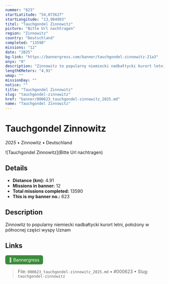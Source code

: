 ```yaml
---
nummer: "623"
startLatitude: "54,073627"
startLongitude: "13,904993"
titel: "Tauchgondel Zinnowitz"
picture: "Bitte Url nachtragen"
region: "Zinnowitz"
country: "Deutschland"
completed: "13590"
missions: "12"
date: "2025"
bg-link: "https://bannergress.com/banner/tauchgondel-zinnowitz-21a3"
onyx: "0"
description: "Zinnowitz to popularny niemiecki nadbałtycki kurort letni, położony w północnej części wyspy Uznam"
lengthKMeters: "4,91"
umap: ""
missionDay: ""
notice: ""
title: "Tauchgondel Zinnowitz"
slug: "tauchgondel-zinnowitz"
href: "banner/000623_tauchgondel-zinnowitz_2025.md"
name: "Tauchgondel Zinnowitz"
---
```

# Tauchgondel Zinnowitz

*2025* • Zinnowitz • Deutschland

![Tauchgondel Zinnowitz](Bitte Url nachtragen)



## Details
- **Distance (km):** 4.91
- **Missions in banner:** 12
- **Total missions completed:** 13590
- **This is my banner no.:** 623



## Description
Zinnowitz to popularny niemiecki nadbałtycki kurort letni, położony w północnej części wyspy Uznam



## Links
<a href="https://bannergress.com/banner/tauchgondel-zinnowitz-21a3" target="_blank" style="display:inline-block;margin-right:8px;padding:6px 12px;background:#3c8b3c;color:#fff;text-decoration:none;border-radius:6px;">🔗 Bannergress</a>



> File: `000623_tauchgondel-zinnowitz_2025.md`
> • #000623
> • Slug: `tauchgondel-zinnowitz`
